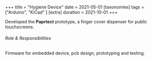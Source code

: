 +++
title = "Hygiene Device"
date = 2021-05-01
[taxonomies]
tags = ["Arduino", "KiCad" ]
[extra]
duration = 2021-10-01
+++

Developed the **Paprtect** prototype, a finger cover dispenser for public touchscreens.

###### Role & Responsibilities
Firmware for embedded device, pcb design, prototyping and testing.
